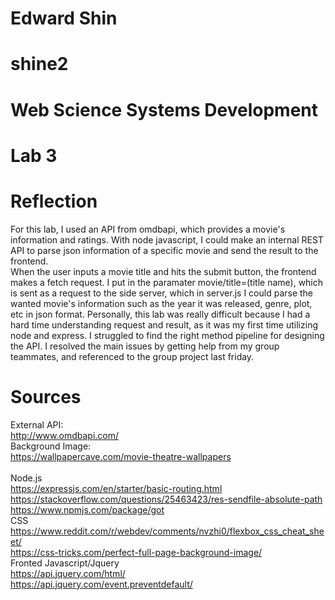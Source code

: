 # Edward Shin
# shine2
# Web Science Systems Development
# Lab 3

# Reflection
For this lab, I used an API from omdbapi, which provides a movie's information and ratings. 
With node javascript, I could make an internal REST API to parse json information of a specific movie and send the result to the frontend. </br>
When the user inputs a movie title and hits the submit button, the frontend makes a fetch request. I put in the paramater movie/title=(title name), which is sent as a request to the side server, which in server.js I could parse the wanted movie's information such as the year it was released, genre, plot, etc in json format.
Personally, this lab was really difficult because I had a hard time understanding request and result, as it was my first time utilizing node and express. I struggled to find the right method pipeline for designing the API. I resolved the main issues by getting help from my group teammates, and referenced to the group project last friday.</br>




# Sources
External API: </br>
http://www.omdbapi.com/</br>
Background Image: </br>
https://wallpapercave.com/movie-theatre-wallpapers
</br> </br>
Node.js </br>
https://expressjs.com/en/starter/basic-routing.html </br>
https://stackoverflow.com/questions/25463423/res-sendfile-absolute-path </br>
https://www.npmjs.com/package/got </br>
CSS </br>
https://www.reddit.com/r/webdev/comments/nvzhi0/flexbox_css_cheat_sheet/</br>
https://css-tricks.com/perfect-full-page-background-image/ </br>
Fronted Javascript/Jquery
</br>
https://api.jquery.com/html/</br>
https://api.jquery.com/event.preventdefault/</br>
